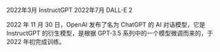 2022年3月 InstructGPT
2022年7月 DALL-E 2

2022 年 11 月 30 日，OpenAI 发布了名为 ChatGPT 的 AI 对话模型，它是 InstructGPT 的衍生模型，是根据 GPT-3.5 系列中的一个模型微调而来的，于 2022 年初完成训练。
